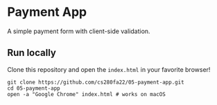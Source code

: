 # Payment App

A simple payment form with client-side validation.


## Run locally

Clone this repository and open the `index.html` in your favorite browser!

```text
git clone https://github.com/cs280fa22/05-payment-app.git
cd 05-payment-app
open -a "Google Chrome" index.html # works on macOS
```